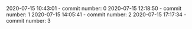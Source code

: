 2020-07-15 10:43:01 - commit number: 0
2020-07-15 12:18:50 - commit number: 1
2020-07-15 14:05:41 - commit number: 2
2020-07-15 17:17:34 - commit number: 3
